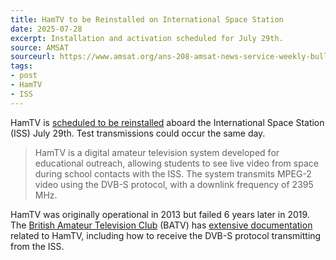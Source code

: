 ```yaml
---
title: HamTV to be Reinstalled on International Space Station
date: 2025-07-28
excerpt: Installation and activation scheduled for July 29th.
source: AMSAT
sourceurl: https://www.amsat.org/ans-208-amsat-news-service-weekly-bulletins/
tags:
- post
- HamTV
- ISS
---
```

HamTV is [scheduled to be reinstalled](https://www.amsat.org/ans-208-amsat-news-service-weekly-bulletins/) aboard the International Space Station (ISS) July 29th. Test transmissions could occur the same day. 

> HamTV is a digital amateur television system developed for educational outreach, allowing students to see live video from space during school contacts with the ISS. The system transmits MPEG-2 video using the DVB-S protocol, with a downlink frequency of 2395 MHz.

HamTV was originally operational in 2013 but failed 6 years later in 2019. The [British Amateur Television Club](https://batc.org.uk/) (BATV) has [extensive documentation](https://wiki.batc.org.uk/HAMTV_from_the_ISS) related to HamTV, including how to receive the DVB-S protocol transmitting from the ISS.